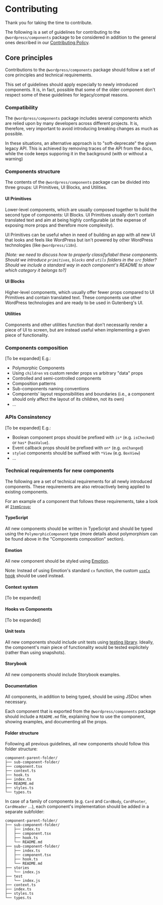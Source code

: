 # Contributing

Thank you for taking the time to contribute.

The following is a set of guidelines for contributing to the `@wordpress/components` package to be considered in addition to the general ones described in our [Contributing Policy](/CONTRIBUTING.md).

## Core principles

Contributions to the `@wordpress/components` package should follow a set of core principles and technical requirements.

This set of guidelines should apply especially to newly introduced components. It is, in fact, possible that some of the older component don't respect some of these guidelines for legacy/compat reasons.

### Compatibility

The `@wordpress/components` package includes several components which are relied upon by many developers across different projects. It is, therefore, very important to avoid introducing breaking changes as much as possible.

In these situations, an alternative approach is to "soft-deprecate" the given legacy API. This is achieved by removing traces of the API from the docs, while the code keeps supporing it in the background (with or without a warning)

### Components structure

The contents of the `@wordpress/components` package can be divided into three groups: UI Primitives, UI Blocks, and Utilities.

#### UI Primitives

Lower-level components, which are usually composed together to build the second type of components: UI Blocks. UI Primitives usually don't contain translated text and aim at being highly configurable (at the expense of exposing more props and therefore more complexity).

UI Primitives can be useful when in need of building an app with all new UI that looks and feels like WordPress but isn't powered by other WordPress technologies (like `@wordpress/i18n`).

_[Note: we need to discuss how to properly classify/label these components. Should we introduce `primitives`, `blocks` and `utils` folders in the `src` folder? Should we include a standard way in each component's README to show which category it belongs to?]_

#### UI Blocks

Higher-level components, which usually offer fewer props compared to UI Primitives and contain translated text. These components use other WordPress technologies and are ready to be used in Gutenberg's UI.

#### Utilities

Components and other utilities function that don't necessarily render a piece of UI to screen, but are instead useful when implementing a given piece of functionality.

### Components composition

[To be expanded] E.g.:

- Polymorphic Components
- Using `children` vs custom render props vs arbitrary "data" props
- Controlled and semi-controlled components
- Composition patterns
- Sub-components naming conventions
- Components' layout responsibilities and boundaries (i.e., a component should only affect the layout of its children, not its own)
- ...

### APIs Consinstency

[To be expanded] E.g.:

- Boolean component props should be prefixed with `is*` (e.g. `isChecked`) or `has*` (`hasValue`).
- Event callback props should be prefixed with `on*` (e.g. `onChanged`)
- `styled` components should be suffixed with `*View` (e.g. `BoxView`)
- ...

### Technical requirements for new components

The following are a set of technical requirements for all newly introduced components. These requirements are also retroactively being applied to existing components.

For an example of a component that follows these requirements, take a look at [`ItemGroup`](/packages/components/src/item-group);

#### TypeScript

All new components should be written in TypeScript and should be typed using the `PolymorphicComponent` type (more details about polymorphism can be found above in the "Components composition" section).

#### Emotion

All new component should be styled using [Emotion](https://emotion.sh/docs/introduction).

Note: Instead of using Emotion's standard `cx` function, the custom [`useCx` hook](/packages/components/src/utils/hooks/use-cx.ts) should be used instead.

#### Context system

[To be expanded]

#### Hooks vs Components

[To be expanded]

#### Unit tests

All new components should include unit tests using [testing library](https://testing-library.com/). Ideally, the component's main piece of functionality would be tested explicitely (rather than using snapshots).

#### Storybook

All new components should include Storybook examples.

#### Documentation

All components, in addition to being typed, should be using JSDoc when necessary.

Each component that is exported from the `@wordpress/components` package should include a `README.md` file, explaining how to use the component, showing examples, and documenting all the props.

#### Folder structure

Following all previous guidelines, all new components should follow this folder structure:

```
component-parent-folder/
├── sub-component-folder/
├── component.tsx
├── context.ts
├── hook.ts
├── index.ts
├── README.md
├── styles.ts
└── types.ts
```

In case of a family of components (e.g. `Card` and `CardBody`, `CardFooter`, `CardHeader` ...), each component's implementation should be added in a separate subfolder:

```
component-parent-folder/
├── sub-component-folder/
│   ├── index.ts
│   ├── component.tsx
│   ├── hook.ts
│   └── README.md
├── sub-component-folder/
│   ├── index.ts
│   ├── component.tsx
│   ├── hook.ts
│   └── README.md
├── stories
│   └── index.js
├── test
│   └── index.js
├── context.ts
├── index.ts
├── styles.ts
└── types.ts
```

